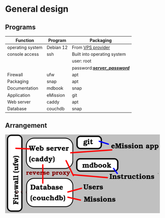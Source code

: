# General design

## Programs
|Function |Program|Packaging |
|---|---|---|
|operating system|Debian 12|From [VPS provider](provisioning.html)|
|console access|ssh|Built into operating system|
|  |  |user: root|
|  |  |password:[__*server_password*__](essential_info.html)|
|Firewall|ufw|apt|
|Packaging|snap|apt|
|Documentation|mdbook|snap|
|Application|eMission|git|
|Web server|caddy|apt|
|Database|couchdb|snap|

## Arrangement
![](images/server_struct1.png)

